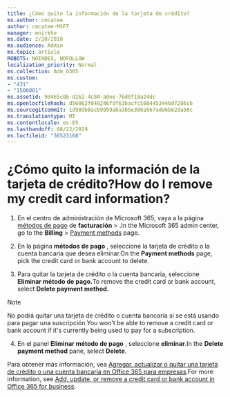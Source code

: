 ```yaml
---
title: ¿Cómo quito la información de la tarjeta de crédito?
ms.author: cmcatee
author: cmcatee-MSFT
manager: mnirkhe
ms.date: 2/20/2018
ms.audience: Admin
ms.topic: article
ROBOTS: NOINDEX, NOFOLLOW
localization_priority: Normal
ms.collection: Adm_O365
ms.custom:
- "431"
- "1500001"
ms.assetid: 9d465c0b-d262-4c84-a0ee-76d0f18a24dc
ms.openlocfilehash: d56062f049246fdf63bacfc5884453446d7286c6
ms.sourcegitcommit: 1d98db8acb9959aba3b5e308a567ade6b62da56c
ms.translationtype: MT
ms.contentlocale: es-ES
ms.lasthandoff: 08/22/2019
ms.locfileid: "36523168"
---
```

# <a name="how-do-i-remove-my-credit-card-information"></a><span data-ttu-id="5f767-102">¿Cómo quito la información de la tarjeta de crédito?</span><span class="sxs-lookup"><span data-stu-id="5f767-102">How do I remove my credit card information?</span></span>

1. <span data-ttu-id="5f767-103">En el centro de administración de Microsoft 365, vaya a la página [métodos de pago](https://go.microsoft.com/fwlink/p/?linkid=2018806) de **facturación** \> .</span><span class="sxs-lookup"><span data-stu-id="5f767-103">In the Microsoft 365 admin center, go to the **Billing** \> [Payment methods](https://go.microsoft.com/fwlink/p/?linkid=2018806) page.</span></span>

2. <span data-ttu-id="5f767-104">En la página **métodos de pago** , seleccione la tarjeta de crédito o la cuenta bancaria que desea eliminar.</span><span class="sxs-lookup"><span data-stu-id="5f767-104">On the **Payment methods** page, pick the credit card or bank account to delete.</span></span>

3. <span data-ttu-id="5f767-105">Para quitar la tarjeta de crédito o la cuenta bancaria, seleccione **Eliminar método de pago.**</span><span class="sxs-lookup"><span data-stu-id="5f767-105">To remove the credit card or bank account, select **Delete payment method.**</span></span>

> [!NOTE]
> <span data-ttu-id="5f767-106">No podrá quitar una tarjeta de crédito o cuenta bancaria si se está usando para pagar una suscripción.</span><span class="sxs-lookup"><span data-stu-id="5f767-106">You won't be able to remove a credit card or bank account if it's currently being used to pay for a subscription.</span></span>

4. <span data-ttu-id="5f767-107">En el panel **Eliminar método de pago** , seleccione **eliminar**.</span><span class="sxs-lookup"><span data-stu-id="5f767-107">In the **Delete payment method** pane, select **Delete**.</span></span>

<span data-ttu-id="5f767-108">Para obtener más información, vea [Agregar, actualizar o quitar una tarjeta de crédito o una cuenta bancaria en Office 365 para empresas](https://docs.microsoft.com/office365/admin/subscriptions-and-billing/add-update-or-remove-credit-card-or-bank-account).</span><span class="sxs-lookup"><span data-stu-id="5f767-108">For more information, see [Add, update, or remove a credit card or bank account in Office 365 for business](https://docs.microsoft.com/office365/admin/subscriptions-and-billing/add-update-or-remove-credit-card-or-bank-account).</span></span>